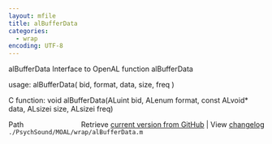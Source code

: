 ```yaml
---
layout: mfile
title: alBufferData
categories:
  - wrap
encoding: UTF-8
---
```


alBufferData  Interface to OpenAL function alBufferData

usage:  alBufferData( bid, format, data, size, freq )

C function:  void alBufferData(ALuint bid, ALenum format, const ALvoid\* data, ALsizei size, ALsizei freq)


<div class="code_header" style="text-align:right;">
  <span style="float:left;">Path&nbsp;&nbsp;</span> <span class="counter">Retrieve <a href=
  "https://raw.github.com/Psychtoolbox-3/Psychtoolbox-3/beta/./PsychSound/MOAL/wrap/alBufferData.m">current version from GitHub</a> | View <a href=
  "https://github.com/Psychtoolbox-3/Psychtoolbox-3/commits/beta/./PsychSound/MOAL/wrap/alBufferData.m">changelog</a></span>
</div>
<div class="code">
  <code>./PsychSound/MOAL/wrap/alBufferData.m</code>
</div>
